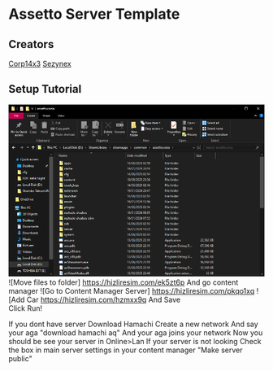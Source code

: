 # Assetto Server Template

## Creators

[Corp14x3](https://github.com/corp14x3)
[Sezynex](https://github.com/sezynex)


## Setup Tutorial
![Find Assetto Corsa Root Folder](./setup/t9khqze.png)
![Move files to folder]
https://hizliresim.com/ek5zt6p
And go content manager
![Go to Content Manager Server]
https://hizliresim.com/pkqo1xq
![Add Car
https://hizliresim.com/hzmxx9q
And Save                                                                                                                                                                                                              
Click Run!                                                                                                                                                                                                                                                                                                    

If you dont have server
Download Hamachi
Create a new network
And say your aga "download hamachi aq"
And your aga joins your network
Now you should be see your server in Online>Lan
If your server is not looking Check the box in main server settings in your content manager "Make server public"
